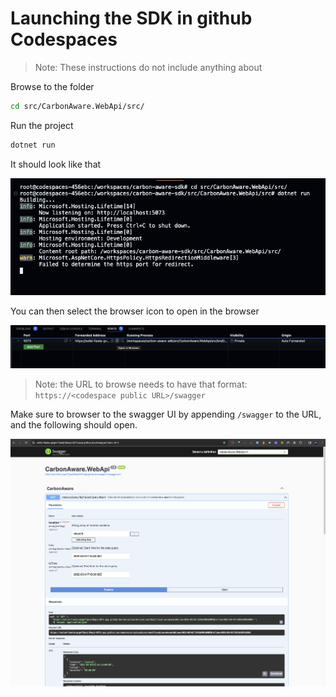 Launching the SDK in github Codespaces
========

> Note: These instructions do not include anything about 

Browse to the folder
```sh
cd src/CarbonAware.WebApi/src/
```

Run the project
```sh
dotnet run
```

It should look like that

![sceenshot of the terminal view starting the webapi in codespaces](../images/codespaces-terminal-1.png)

You can then select the browser icon to open in the browser

![codespaces port tab](../images/codespaces-ports-1.png)

> Note: the URL to browse needs to have that format: `https://<codespace public URL>/swagger`

Make sure to browser to the swagger UI by appending `/swagger` to the URL, and the following should open.

![sceenshot of the browser view starting the webapi and navigating to the Swagger UI](../images/codespaces-browser-1.png)

